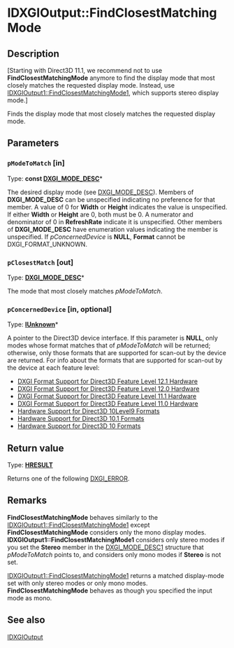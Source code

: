 # IDXGIOutput::FindClosestMatchingMode

## Description

[Starting with Direct3D 11.1, we recommend not to use **FindClosestMatchingMode** anymore to find the display mode that most closely matches the requested display mode. Instead, use [IDXGIOutput1::FindClosestMatchingMode1](https://learn.microsoft.com/windows/desktop/api/dxgi1_2/nf-dxgi1_2-idxgioutput1-findclosestmatchingmode1), which supports stereo display mode.]

Finds the display mode that most closely matches the requested display mode.

## Parameters

### `pModeToMatch` [in]

Type: **const [DXGI_MODE_DESC](https://learn.microsoft.com/previous-versions/windows/desktop/legacy/bb173064(v=vs.85))***

The desired display mode (see [DXGI_MODE_DESC](https://learn.microsoft.com/previous-versions/windows/desktop/legacy/bb173064(v=vs.85))). Members of **DXGI_MODE_DESC** can be unspecified indicating no preference for
that member. A value of 0 for **Width** or **Height** indicates the value is unspecified. If either **Width** or
**Height** are 0, both must be 0. A numerator and denominator of 0 in **RefreshRate** indicate it is unspecified. Other members
of **DXGI_MODE_DESC** have enumeration values indicating the member is unspecified. If *pConcernedDevice* is **NULL**, **Format** cannot be DXGI_FORMAT_UNKNOWN.

### `pClosestMatch` [out]

Type: **[DXGI_MODE_DESC](https://learn.microsoft.com/previous-versions/windows/desktop/legacy/bb173064(v=vs.85))***

The mode that most closely matches *pModeToMatch*.

### `pConcernedDevice` [in, optional]

Type: **[IUnknown](https://learn.microsoft.com/windows/desktop/api/unknwn/nn-unknwn-iunknown)***

A pointer to the Direct3D device interface. If this parameter is **NULL**, only modes whose format matches that of *pModeToMatch* will
be returned; otherwise, only those formats that are supported for scan-out by the device are returned. For info about the formats that are supported for scan-out by the device at each feature level:

* [DXGI Format Support for Direct3D Feature Level 12.1 Hardware](https://learn.microsoft.com/windows/desktop/direct3ddxgi/hardware-support-for-direct3d-12-1-formats)
* [DXGI Format Support for Direct3D Feature Level 12.0 Hardware](https://learn.microsoft.com/windows/desktop/direct3ddxgi/hardware-support-for-direct3d-12-0-formats)
* [DXGI Format Support for Direct3D Feature Level 11.1 Hardware](https://learn.microsoft.com/windows/desktop/direct3ddxgi/format-support-for-direct3d-11-1-feature-level-hardware)
* [DXGI Format Support for Direct3D Feature Level 11.0 Hardware](https://learn.microsoft.com/windows/desktop/direct3ddxgi/format-support-for-direct3d-11-0-feature-level-hardware)
* [Hardware Support for Direct3D 10Level9 Formats](https://learn.microsoft.com/previous-versions/ff471324(v=vs.85))
* [Hardware Support for Direct3D 10.1 Formats](https://learn.microsoft.com/windows/desktop/direct3ddxgi/format-support-for-direct3d-feature-level-10-1-hardware)
* [Hardware Support for Direct3D 10 Formats](https://learn.microsoft.com/windows/desktop/direct3ddxgi/format-support-for-direct3d-feature-level-10-0-hardware)

## Return value

Type: **[HRESULT](https://learn.microsoft.com/windows/win32/com/structure-of-com-error-codes)**

Returns one of the following [DXGI_ERROR](https://learn.microsoft.com/windows/desktop/direct3ddxgi/dxgi-error).

## Remarks

**FindClosestMatchingMode** behaves similarly to the [IDXGIOutput1::FindClosestMatchingMode1](https://learn.microsoft.com/windows/desktop/api/dxgi1_2/nf-dxgi1_2-idxgioutput1-findclosestmatchingmode1) except **FindClosestMatchingMode** considers only the mono display modes. **IDXGIOutput1::FindClosestMatchingMode1** considers only stereo modes if you set the **Stereo** member in the [DXGI_MODE_DESC1](https://learn.microsoft.com/windows/desktop/api/dxgi1_2/ns-dxgi1_2-dxgi_mode_desc1) structure that *pModeToMatch* points to, and considers only mono modes if **Stereo** is not set.

[IDXGIOutput1::FindClosestMatchingMode1](https://learn.microsoft.com/windows/desktop/api/dxgi1_2/nf-dxgi1_2-idxgioutput1-findclosestmatchingmode1) returns a matched display-mode set with only stereo modes or only mono modes.
**FindClosestMatchingMode** behaves as though you specified the input mode as mono.

## See also

[IDXGIOutput](https://learn.microsoft.com/windows/desktop/api/dxgi/nn-dxgi-idxgioutput)